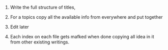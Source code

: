 1. Write the full structure of titles,
2. For a topics copy all the available info from everywhere and put together
3. Edit later

4. Each index on each file gets mafked when done copying all idea in it from other existing writings.
